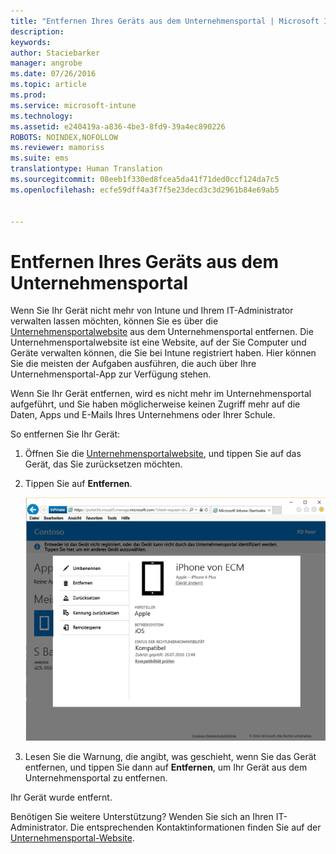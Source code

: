 ```yaml
---
title: "Entfernen Ihres Geräts aus dem Unternehmensportal | Microsoft Intune"
description: 
keywords: 
author: Staciebarker
manager: angrobe
ms.date: 07/26/2016
ms.topic: article
ms.prod: 
ms.service: microsoft-intune
ms.technology: 
ms.assetid: e240419a-a836-4be3-8fd9-39a4ec890226
ROBOTS: NOINDEX,NOFOLLOW
ms.reviewer: mamoriss
ms.suite: ems
translationtype: Human Translation
ms.sourcegitcommit: 08eeb1f330ed8fcea5da41f71ded0ccf124da7c5
ms.openlocfilehash: ecfe59dff4a3f7f5e23decd3c3d2961b84e69ab5


---
```



# Entfernen Ihres Geräts aus dem Unternehmensportal

Wenn Sie Ihr Gerät nicht mehr von Intune und Ihrem IT-Administrator verwalten lassen möchten, können Sie es über die [Unternehmensportalwebsite](http://portal.manage.microsoft.com) aus dem Unternehmensportal entfernen. Die Unternehmensportalwebsite ist eine Website, auf der Sie Computer und Geräte verwalten können, die Sie bei Intune registriert haben. Hier können Sie die meisten der Aufgaben ausführen, die auch über Ihre Unternehmensportal-App zur Verfügung stehen.

Wenn Sie Ihr Gerät entfernen, wird es nicht mehr im Unternehmensportal aufgeführt, und Sie haben möglicherweise keinen Zugriff mehr auf die Daten, Apps und E-Mails Ihres Unternehmens oder Ihrer Schule.

So entfernen Sie Ihr Gerät:

1.  Öffnen Sie die [Unternehmensportalwebsite](http://portal.manage.microsoft.com), und tippen Sie auf das Gerät, das Sie zurücksetzen möchten.

2.  Tippen Sie auf **Entfernen**.

    ![remove-device-option-on-company-portal-website](./media/iwp-screen-with-all-options.png)

3. Lesen Sie die Warnung, die angibt, was geschieht, wenn Sie das Gerät entfernen, und tippen Sie dann auf **Entfernen**, um Ihr Gerät aus dem Unternehmensportal zu entfernen.

Ihr Gerät wurde entfernt.

Benötigen Sie weitere Unterstützung? Wenden Sie sich an Ihren IT-Administrator. Die entsprechenden Kontaktinformationen finden Sie auf der [Unternehmensportal-Website](http://portal.manage.microsoft.com).





<!--HONumber=Aug16_HO5-->


